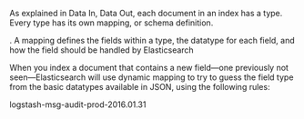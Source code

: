 As explained in Data In, Data Out, each document in an index has a type. Every type has its own mapping, or schema definition.

. A mapping defines the fields within a type, the datatype for each field, and how the field should be handled by Elasticsearch


When you index a document that contains a new field—one previously not seen—Elasticsearch will use dynamic mapping to try to guess the field type from the basic datatypes available in JSON, using the following rules:

logstash-msg-audit-prod-2016.01.31